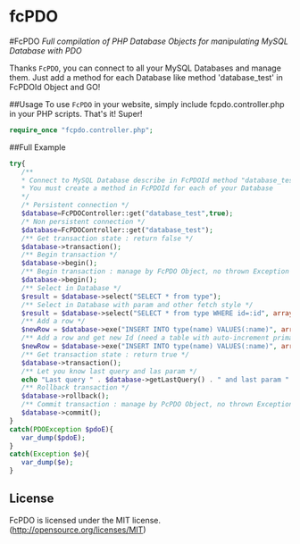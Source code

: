 fcPDO
=====

#FcPDO
*Full compilation of PHP Database Objects for manipulating MySQL Database with PDO*

Thanks `FcPDO`, you can connect to all your MySQL Databases and manage them. Just add a method for each Database like method 'database_test' in FcPDOId Object and GO!

##Usage
To use `FcPDO` in your website, simply include fcpdo.controller.php in your PHP scripts. That's it! Super!

```php
require_once "fcpdo.controller.php";
```

##Full Example
```php
try{
   /**
   * Connect to MySQL Database describe in FcPDOId method "database_test"
   * You must create a method in FcPDOId for each of your Database
   */
   /* Persistent connection */
   $database=FcPDOController::get("database_test",true);
   /* Non persistent connection */
   $database=FcPDOController::get("database_test");
   /** Get transaction state : return false */
   $database->transaction();
   /** Begin transaction */
   $database->begin();
   /** Begin transaction : manage by FcPDO Object, no thrown Exception */
   $database->begin();
   /** Select in Database */
   $result = $database->select("SELECT * from type");
   /** Select in Database with param and other fetch style */
   $result = $database->select("SELECT * from type WHERE id=:id", array("id"=>1),2);
   /** Add a row */
   $newRow = $database->exe("INSERT INTO type(name) VALUES(:name)", array("name"=>"Test"));
   /** Add a row and get new Id (need a table with auto-increment primary key) */
   $newRow = $database->exe("INSERT INTO type(name) VALUES(:name)", array("name"=>"Test2"));
   /** Get transaction state : return true */
   $database->transaction();
   /** Let you know last query and las param */
   echo "Last query " . $database->getLastQuery() . " and last param " . print_r($database->getLastParam(),true);
   /** Rollback transaction */
   $database->rollback();
   /** Commit transaction : manage by PcPDO Object, no thrown Exception */
   $database->commit();
}
catch(PDOException $pdoE){
   var_dump($pdoE);
}
catch(Exception $e){
   var_dump($e);
}
```

## License
FcPDO is licensed under the MIT license. (http://opensource.org/licenses/MIT)
